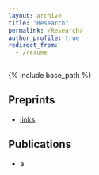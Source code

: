 ```yaml
---
layout: archive
title: "Research"
permalink: /Research/
author_profile: true
redirect_from:
  - /resume
---
```


{% include base_path %}

## Preprints
* [links](http://godichon.perso.math.cnrs.fr)

## Publications
* a

